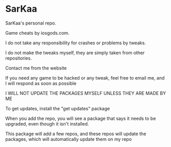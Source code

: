 # SarKaa
SarKaa's personal repo.

Game cheats by iosgods.com.

I do not take any responsibility for crashes or problems by tweaks.

I do not make the tweaks myself, they are simply taken from other repositories.

Contact me from the website

If you need any game to be hacked or any tweak, feel free to email me, and I will respond as soon as possible


I WILL NOT UPDATE THE PACKAGES MYSELF UNLESS THEY ARE MADE BY ME

To get updates, install the "get updates" package

When you add the repo, you will see a package that says it needs to be upgraded, even though it isn't installed.

This package will add a few repos, and these repos will update the packages, which will automatically update them on my repo
